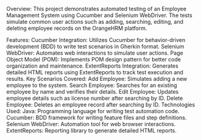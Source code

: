 Overview:
This project demonstrates automated testing of an Employee Management System using Cucumber and Selenium WebDriver. The tests simulate common user actions such as adding, searching, editing, and deleting employee records on the OrangeHRM platform.

Features:
Cucumber Integration: Utilizes Cucumber for behavior-driven development (BDD) to write test scenarios in Gherkin format.
Selenium WebDriver: Automates web interactions to simulate user actions.
Page Object Model (POM): Implements POM design pattern for better code organization and maintenance.
ExtentReports Integration: Generates detailed HTML reports using ExtentReports to track test execution and results.
Key Scenarios Covered:
Add Employee: Simulates adding a new employee to the system.
Search Employee: Searches for an existing employee by name and verifies their details.
Edit Employee: Updates employee details such as license number after searching by ID.
Delete Employee: Deletes an employee record after searching by ID.
Technologies Used:
Java: Programming language for writing test automation code.
Cucumber: BDD framework for writing feature files and step definitions.
Selenium WebDriver: Automation tool for web browser interactions.
ExtentReports: Reporting library to generate detailed HTML reports.
